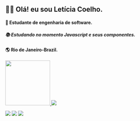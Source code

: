 ## 👩‍💻  Olá! eu sou Letícia Coelho.
#### 📖 Estudante de engenharia de software.
##### 📚 Estudando no momento Javascript e seus componentes.

#### 🌎 Rio de Janeiro-Brazil.
<div>
<a href="linkedin.com/in/leticia-coelho-556906188"/>
<img height="140em" src="https://github-readme-stats.vercel.app/api?username=coelholeticia&show_icons=true&theme=radical"/>
<img heignt="180em" src="https://github-readme-stats.vercel.app/api/top-langs/?username=coelholeticia&layout=compact&theme=radical"/>
</div>

  <a href="https://www.linkedin.com/in/leticia-coelho-556906188" target="_blank"><img src="https://img.shields.io/badge/-LinkedIn-%230077B5?style=for-the-badge&logo=linkedin&logoColor=white" target="_blank"></a>
          <a href="https://instagram.com/coelho.letticia" target="_blank"><img src="https://img.shields.io/badge/-Instagram-%23E4405F?style=for-the-badge&logo=instagram&logoColor=white" target="_blank"></a>
          <a href="https://github.com/coelholeticia"><img src="https://img.shields.io/badge/GitHub-100000?style=for-the-badge&logo=github&logoColor=white"></a>

          
